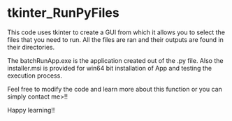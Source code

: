 # tkinter_RunPyFiles
This code uses tkinter to create a GUI from which it allows you to select the files that you need to run.
All the files are ran and their outputs are found in their directories.
 
The batchRunApp.exe is the application created out of the .py file.
Also the installer.msi is provided for win64 bit installation of App and testing the execution process.

Feel free to modify the code and learn more about this function or you can simply contact me>!!

Happy learning!!

